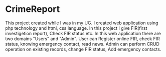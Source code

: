 # CrimeReport
This project created while I was in my UG. I created web application using php technology and html, css language. In this project I give FIR(first investigetion report), Check FIR status etc. In this web application there are two domains "Users" and "Admin". User can Register online FIR, check FIR status, knowing emergency contact, read news. Admin can perform CRUD operation on existing records, change FIR status, Add emergency contacts.
